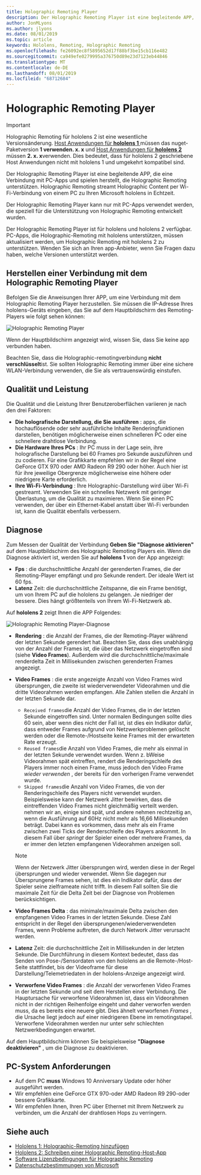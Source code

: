 ```yaml
---
title: Holographic Remoting Player
description: Der Holographic Remoting Player ist eine begleitende APP, die eine Verbindung mit PC-Apps und spielen herstellt, die Holographic Remoting unterstützen. Holographic Remoting streamt Holographic Content per Wi-Fi-Verbindung von einem PC zu Ihren Microsoft hololens in Echtzeit.
author: JonMLyons
ms.author: jlyons
ms.date: 08/01/2019
ms.topic: article
keywords: Hololens, Remoting, Holographic Remoting
ms.openlocfilehash: fe26092ec8f5895652d17f88bf3be15cb116e482
ms.sourcegitcommit: ca949efe0279995a376750d89e23d7123eb44846
ms.translationtype: MT
ms.contentlocale: de-DE
ms.lasthandoff: 08/01/2019
ms.locfileid: "68712684"
---
```

# <a name="holographic-remoting-player"></a>Holographic Remoting Player

>[!IMPORTANT]
>Holographic Remoting für hololens 2 ist eine wesentliche Versionsänderung. [Host Anwendungen für **hololens 1** ](add-holographic-remoting.md) müssen das nuget-Paketversion **1 verwenden. x. x** und [Host Anwendungen für **hololens 2** ](holographic-remoting-create-host.md) müssen **2. x. x**verwenden. Dies bedeutet, dass für hololens 2 geschriebene Host Anwendungen nicht mit hololens 1 und umgekehrt kompatibel sind.

Der Holographic Remoting Player ist eine begleitende APP, die eine Verbindung mit PC-Apps und spielen herstellt, die Holographic Remoting unterstützen. Holographic Remoting streamt Holographic Content per Wi-Fi-Verbindung von einem PC zu Ihren Microsoft hololens in Echtzeit.

Der Holographic Remoting Player kann nur mit PC-Apps verwendet werden, die speziell für die Unterstützung von Holographic Remoting entwickelt wurden.

Der Holographic Remoting Player ist für hololens und hololens 2 verfügbar.  PC-Apps, die Holographic-Remoting mit hololens unterstützen, müssen aktualisiert werden, um Holographic Remoting mit hololens 2 zu unterstützen. Wenden Sie sich an Ihren app-Anbieter, wenn Sie Fragen dazu haben, welche Versionen unterstützt werden.

## <a name="connecting-to-the-holographic-remoting-player"></a>Herstellen einer Verbindung mit dem Holographic Remoting Player

Befolgen Sie die Anweisungen Ihrer APP, um eine Verbindung mit dem Holographic Remoting Player herzustellen. Sie müssen die IP-Adresse Ihres hololens-Geräts eingeben, das Sie auf dem Hauptbildschirm des Remoting-Players wie folgt sehen können:

![Holographic Remoting Player](images/holographicremotingplayer.png)

Wenn der Hauptbildschirm angezeigt wird, wissen Sie, dass Sie keine app verbunden haben.

Beachten Sie, dass die Holographic-remotingverbindung **nicht verschlüsselt**ist. Sie sollten Holographic Remoting immer über eine sichere WLAN-Verbindung verwenden, die Sie als vertrauenswürdig einstufen.

## <a name="quality-and-performance"></a>Qualität und Leistung

Die Qualität und die Leistung Ihrer Benutzeroberflächen variieren je nach den drei Faktoren:
* **Die holografische Darstellung, die Sie ausführen** : apps, die hochauflösende oder sehr ausführliche Inhalte Renderingfunktionen darstellen, benötigen möglicherweise einen schnelleren PC oder eine schnellere drahtlose Verbindung.
* **Die Hardware Ihres PCs** : Ihr PC muss in der Lage sein, ihre holografische Darstellung bei 60 Frames pro Sekunde auszuführen und zu codieren. Für eine Grafikkarte empfehlen wir in der Regel eine GeForce GTX 970 oder AMD Radeon R9 290 oder höher. Auch hier ist für ihre jeweilige Obergrenze möglicherweise eine höhere oder niedrigere Karte erforderlich.
* **Ihre Wi-Fi-Verbindung** : Ihre Holographic-Darstellung wird über Wi-Fi gestreamt. Verwenden Sie ein schnelles Netzwerk mit geringer Überlastung, um die Qualität zu maximieren. Wenn Sie einen PC verwenden, der über ein Ethernet-Kabel anstatt über Wi-Fi verbunden ist, kann die Qualität ebenfalls verbessern.

## <a name="diagnostics"></a>Diagnose

Zum Messen der Qualität der Verbindung **Geben Sie "Diagnose aktivieren"** auf dem Hauptbildschirm des Holographic Remoting Players ein. Wenn die Diagnose aktiviert ist, werden Sie auf **hololens 1** von der App angezeigt:

* **Fps** : die durchschnittliche Anzahl der gerenderten Frames, die der Remoting-Player empfängt und pro Sekunde rendert. Der ideale Wert ist 60 fps.
* **Latenz** Zeit: die durchschnittliche Zeitspanne, die ein Frame benötigt, um von Ihrem PC auf die hololens zu gelangen. Je niedriger der bessere. Dies hängt größtenteils von Ihrem Wi-Fi-Netzwerk ab.

Auf **hololens 2** zeigt Ihnen die APP Folgendes:

![Holographic Remoting Player-Diagnose](images/holographicremotingplayer-diag.png)

* **Rendering** : die Anzahl der Frames, die der Remoting-Player während der letzten Sekunde gerendert hat. Beachten Sie, dass dies unabhängig von der Anzahl der Frames ist, die über das Netzwerk eingetroffen sind (siehe **Video Frames**). Außerdem wird die durchschnittliche/maximale renderdelta Zeit in Millisekunden zwischen gerenderten Frames angezeigt.

* **Video Frames** : die erste angezeigte Anzahl von Video Frames wird übersprungen, die zweite ist wiederverwendeter Videorahmen und die dritte Videorahmen werden empfangen. Alle Zahlen stellen die Anzahl in der letzten Sekunde dar.
    * ```Received frames```die Anzahl der Video Frames, die in der letzten Sekunde eingetroffen sind. Unter normalen Bedingungen sollte dies 60 sein, aber wenn dies nicht der Fall ist, ist dies ein Indikator dafür, dass entweder Frames aufgrund von Netzwerkproblemen gelöscht werden oder die Remote-/Hostseite keine Frames mit der erwarteten Rate erzeugt.
    * ```Reused frames```die Anzahl von Video Frames, die mehr als einmal in der letzten Sekunde verwendet wurden. Wenn z. bWeise Videorahmen spät eintreffen, rendert die Renderingschleife des Players immer noch einen Frame, muss jedoch den Video Frame *wieder verwenden* , der bereits für den vorherigen Frame verwendet wurde.
    * ```Skipped frames```die Anzahl von Video Frames, die von der Renderingschleife des Players nicht verwendet wurden. Beispielsweise kann der Netzwerk Jitter bewirken, dass die eintreffenden Video Frames nicht gleichmäßig verteilt werden. nehmen wir an, einige sind spät, und andere nehmen rechtzeitig an, wenn die Ausführung auf 60Hz nicht mehr als 16,66 Millisekunden beträgt. Dabei kann es vorkommen, dass mehr als ein Frame zwischen zwei Ticks der Renderschleife des Players ankommt. In diesem Fall über *springt* der Spieler einen oder mehrere Frames, da er immer den letzten empfangenen Videorahmen anzeigen soll.

    >[!NOTE]
    >Wenn der Netzwerk Jitter übersprungen wird, werden diese in der Regel übersprungen und wieder verwendet. Wenn Sie dagegen nur Übersprungene Frames sehen, ist dies ein Indikator dafür, dass der Spieler seine zielframeate nicht trifft. In diesem Fall sollten Sie die maximale Zeit für die Delta Zeit bei der Diagnose von Problemen berücksichtigen.

* **Video Frames Delta** : das minimale/maximale Delta zwischen den empfangenen Video Frames in der letzten Sekunde. Diese Zahl entspricht in der Regel den übersprungenen/wiederverwendeten Frames, wenn Probleme auftreten, die durch Network Jitter verursacht werden.
* **Latenz** Zeit: die durchschnittliche Zeit in Millisekunden in der letzten Sekunde. Die Durchführung in diesem Kontext bedeutet, dass das Senden von Pose-/Sensordaten von den hololens an die Remote-/Host-Seite stattfindet, bis der Videoframe für diese Darstellung/Telemetriedaten in der hololens-Anzeige angezeigt wird.
* **Verworfene Video Frames** : die Anzahl der verworfenen Video Frames in der letzten Sekunde und seit dem Herstellen einer Verbindung. Die Hauptursache für verworfene Videorahmen ist, dass ein Videorahmen nicht in der richtigen Reihenfolge eingeht und daher verworfen werden muss, da es bereits eine neuere gibt. Dies ähnelt verworfenen *Frames* , die Ursache liegt jedoch auf einer niedrigeren Ebene im remotingstapel. Verworfene Videorahmen werden nur unter sehr schlechten Netzwerkbedingungen erwartet.



Auf dem Hauptbildschirm können Sie beispielsweise **"Diagnose deaktivieren"** , um die Diagnose zu deaktivieren.

## <a name="pc-system-requirements"></a>PC-System Anforderungen
* Auf dem PC **muss** Windows 10 Anniversary Update oder höher ausgeführt werden.
* Wir empfehlen eine GeForce GTX 970-oder AMD Radeon R9 290-oder bessere Grafikkarte.
* Wir empfehlen Ihnen, Ihren PC über Ethernet mit Ihrem Netzwerk zu verbinden, um die Anzahl der drahtlosen Hops zu verringern.

## <a name="see-also"></a>Siehe auch
* [Hololens 1: Holographic-Remoting hinzufügen](add-holographic-remoting.md)
* [Hololens 2: Schreiben einer Holographic Remoting-Host-App](holographic-remoting-create-host.md)
* [Software Lizenzbedingungen für Holographic Remoting](https://docs.microsoft.com/en-us/legal/mixed-reality/microsoft-holographic-remoting-software-license-terms)
* [Datenschutzbestimmungen von Microsoft](https://go.microsoft.com/fwlink/?LinkId=521839)
